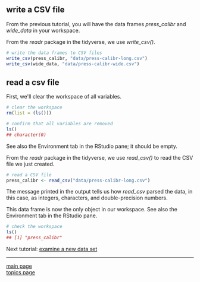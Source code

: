 
write a CSV file
----------------

From the previous tutorial, you will have the data frames *press\_calibr* and *wide\_data* in your workspace.

From the *readr* package in the tidyverse, we use *write\_csv()*.

``` r
# write the data frames to CSV files
write_csv(press_calibr, "data/press-calibr-long.csv")
write_csv(wide_data, "data/press-calibr-wide.csv")
```

read a csv file
---------------

First, we'll clear the workspace of all variables.

``` r
# clear the workspace
rm(list = (ls()))

# confirm that all variables are removed
ls()
## character(0)
```

See also the Environment tab in the RStudio pane; it should be empty.

From the *readr* package in the tidyverse, we use *read\_csv()* to read the CSV file we just created.

``` r
# read a CSV file
press_calibr <- read_csv("data/press-calibr-long.csv")
```

The message printed in the output tells us how *read\_csv* parsed the data, in this case, as integers, characters, and double-precision numbers.

This data frame is now the only object in our workspace. See also the Environment tab in the RStudio pane.

``` r
# check the workspace
ls()
## [1] "press_calibr"
```

Next tutorial: [examine a new data set](tut-0404_examine-new-data.md)

------------------------------------------------------------------------

[main page](../README.md)<br> [topics page](../README-by-topic.md)
